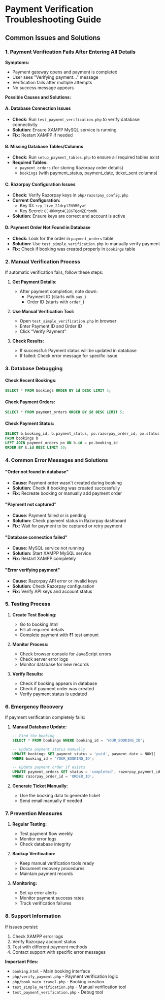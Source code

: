 # Payment Verification Troubleshooting Guide

## Common Issues and Solutions

### 1. Payment Verification Fails After Entering All Details

**Symptoms:**
- Payment gateway opens and payment is completed
- User sees "Verifying payment..." message
- Verification fails after multiple attempts
- No success message appears

**Possible Causes and Solutions:**

#### A. Database Connection Issues
- **Check:** Run `test_payment_verification.php` to verify database connectivity
- **Solution:** Ensure XAMPP MySQL service is running
- **Fix:** Restart XAMPP if needed

#### B. Missing Database Tables/Columns
- **Check:** Run `setup_payment_tables.php` to ensure all required tables exist
- **Required Tables:**
  - `payment_orders` (for storing Razorpay order details)
  - `bookings` (with payment_status, payment_date, ticket_sent columns)

#### C. Razorpay Configuration Issues
- **Check:** Verify Razorpay keys in `php/razorpay_config.php`
- **Current Configuration:**
  - Key ID: `rzp_live_2JdrplZN9MSywf`
  - Key Secret: `8JHRkWgt4C286TQoNZErbmdK`
- **Solution:** Ensure keys are correct and account is active

#### D. Payment Order Not Found in Database
- **Check:** Look for the order in `payment_orders` table
- **Solution:** Use `test_simple_verification.php` to manually verify payment
- **Fix:** Check if booking was created properly in `bookings` table

### 2. Manual Verification Process

If automatic verification fails, follow these steps:

1. **Get Payment Details:**
   - After payment completion, note down:
     - Payment ID (starts with `pay_`)
     - Order ID (starts with `order_`)

2. **Use Manual Verification Tool:**
   - Open `test_simple_verification.php` in browser
   - Enter Payment ID and Order ID
   - Click "Verify Payment"

3. **Check Results:**
   - If successful: Payment status will be updated in database
   - If failed: Check error message for specific issue

### 3. Database Debugging

#### Check Recent Bookings:
```sql
SELECT * FROM bookings ORDER BY id DESC LIMIT 5;
```

#### Check Payment Orders:
```sql
SELECT * FROM payment_orders ORDER BY id DESC LIMIT 5;
```

#### Check Payment Status:
```sql
SELECT b.booking_id, b.payment_status, po.razorpay_order_id, po.status 
FROM bookings b 
LEFT JOIN payment_orders po ON b.id = po.booking_id 
ORDER BY b.id DESC LIMIT 10;
```

### 4. Common Error Messages and Solutions

#### "Order not found in database"
- **Cause:** Payment order wasn't created during booking
- **Solution:** Check if booking was created successfully
- **Fix:** Recreate booking or manually add payment order

#### "Payment not captured"
- **Cause:** Payment failed or is pending
- **Solution:** Check payment status in Razorpay dashboard
- **Fix:** Wait for payment to be captured or retry payment

#### "Database connection failed"
- **Cause:** MySQL service not running
- **Solution:** Start XAMPP MySQL service
- **Fix:** Restart XAMPP completely

#### "Error verifying payment"
- **Cause:** Razorpay API error or invalid keys
- **Solution:** Check Razorpay configuration
- **Fix:** Verify API keys and account status

### 5. Testing Process

1. **Create Test Booking:**
   - Go to booking.html
   - Fill all required details
   - Complete payment with ₹1 test amount

2. **Monitor Process:**
   - Check browser console for JavaScript errors
   - Check server error logs
   - Monitor database for new records

3. **Verify Results:**
   - Check if booking appears in database
   - Check if payment order was created
   - Verify payment status is updated

### 6. Emergency Recovery

If payment verification completely fails:

1. **Manual Database Update:**
   ```sql
   -- Find the booking
   SELECT * FROM bookings WHERE booking_id = 'YOUR_BOOKING_ID';
   
   -- Update payment status manually
   UPDATE bookings SET payment_status = 'paid', payment_date = NOW() 
   WHERE booking_id = 'YOUR_BOOKING_ID';
   
   -- Update payment order if exists
   UPDATE payment_orders SET status = 'completed', razorpay_payment_id = 'PAYMENT_ID' 
   WHERE razorpay_order_id = 'ORDER_ID';
   ```

2. **Generate Ticket Manually:**
   - Use the booking data to generate ticket
   - Send email manually if needed

### 7. Prevention Measures

1. **Regular Testing:**
   - Test payment flow weekly
   - Monitor error logs
   - Check database integrity

2. **Backup Verification:**
   - Keep manual verification tools ready
   - Document recovery procedures
   - Maintain payment records

3. **Monitoring:**
   - Set up error alerts
   - Monitor payment success rates
   - Track verification failures

### 8. Support Information

If issues persist:
1. Check XAMPP error logs
2. Verify Razorpay account status
3. Test with different payment methods
4. Contact support with specific error messages

**Important Files:**
- `booking.html` - Main booking interface
- `php/verify_payment.php` - Payment verification logic
- `php/book_main_travel.php` - Booking creation
- `test_simple_verification.php` - Manual verification tool
- `test_payment_verification.php` - Debug tool 